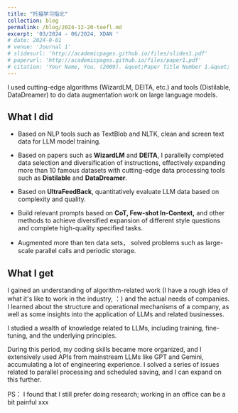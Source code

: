 ```yaml
---
title: "托福学习指北"
collection: blog
permalink: /blog/2024-12-20-toefl.md
excerpt: '03/2024 - 06/2024, XDAN '
# date: 2024-0-01
# venue: 'Journal 1'
# slidesurl: 'http://academicpages.github.io/files/slides1.pdf'
# paperurl: 'http://academicpages.github.io/files/paper1.pdf'
# citation: 'Your Name, You. (2009). &quot;Paper Title Number 1.&quot; <i>Journal 1</i>. 1(1).'
---
```


I used cutting-edge algorithms (WizardLM, DEITA, etc.) and tools (Distilable, DataDreamer) to do data augmentation work on large language models.


## What I did

- Based on NLP tools such as TextBlob and NLTK, clean and screen text data for LLM model training.

- Based on papers such as **WizardLM** and **DEITA**, I parallelly completed data selection and diversification of instructions, effectively expanding more than 10 famous datasets with cutting-edge data processing tools such as **Distilable** and **DataDreamer**.

- Based on **UltraFeedBack**, quantitatively evaluate LLM data based on complexity and quality.

- Build relevant prompts based on **CoT, Few-shot In-Context,** and other methods to achieve diversified expansion of different style questions and complete high-quality specified tasks.

- Augmented more than ten data sets， solved problems such as large-scale parallel calls and periodic storage.




## What I get

I gained an understanding of algorithm-related work (I have a rough idea of what it's like to work in the industry, ：) and the actual needs of companies. I learned about the structure and operational mechanisms of a company, as well as some insights into the application of LLMs and related businesses.

I studied a wealth of knowledge related to LLMs, including training, fine-tuning, and the underlying principles.

During this period, my coding skills became more organized, and I extensively used APIs from mainstream LLMs like GPT and Gemini, accumulating a lot of engineering experience. I solved a series of issues related to parallel processing and scheduled saving, and I can expand on this further.


PS：
I found that I still prefer doing research; working in an office can be a bit painful xxx
